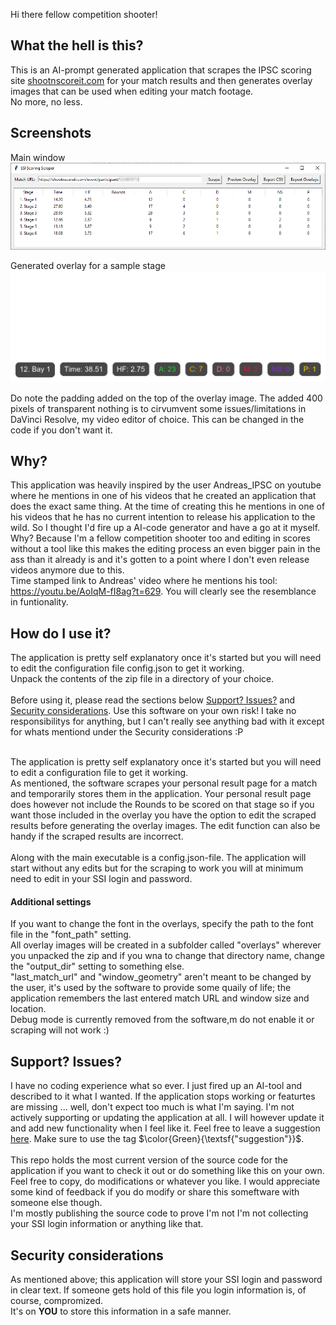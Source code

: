 Hi there fellow competition shooter!

## What the hell is this?

This is an AI-prompt generated application that scrapes the IPSC scoring site [shootnscoreit.com](https://shootnscoreit.com) for your match results and then generates overlay images that can be used when editing your match footage.<br/>
No more, no less.


## Screenshots
Main window
![Application main windows screenshot](./app_demo.png)

Generated overlay for a sample stage
![Application main windows screenshot](./12_Bay_1.png)

Do note the padding added on the top of the overlay image. The added 400 pixels of transparent nothing is to cirvumvent some issues/limitations in DaVinci Resolve, my video editor of choice. This can be changed in the code if you don't want it.

## Why?
This application was heavily inspired by the user Andreas_IPSC on youtube where he mentions in one of his videos that he created an application that does the exact same thing. At the time of creating this he mentions in one of his videos that he has no current intention to release his application to the wild. So I thought I'd fire up a AI-code generator and have a go at it myself.<br/>
Why? Because I'm a fellow competition shooter too and editing in scores without a tool like this makes the editing process an even bigger pain in the ass than it already is and it's gotten to a point where I don't even release videos anymore due to this.<br/>
Time stamped link to Andreas' video where he mentions his tool: https://youtu.be/AoIqM-fI8ag?t=629. You will clearly see the resemblance in funtionality.


## How do I use it?
The application is pretty self explanatory once it's started but you will need to edit the configuration file config.json to get it working.<br/>
Unpack the contents of the zip file in a directory of your choice. <br/><br/>
Before using it, please read the sections below [Support? Issues?](https://github.com/TheBamse/SSI-Scoring-Overlay-Software/edit/main/README.md#support-issues) and [Security considerations](https://github.com/TheBamse/SSI-Scoring-Overlay-Software/edit/main/README.md#support-issues). Use this software on your own risk! I take no responsibilitys for anything, but I can't really see anything bad with it except for whats mentiond under the Security considerations :P<br/><br/>

The application is pretty self explanatory once it's started but you will need to edit a configuration file to get it working.<br/>
As mentioned, the software scrapes your personal result page for a match and temporarily stores them in the application. Your personal result page does however not include the Rounds to be scored on that stage so if you want those included in the overlay you have the option to edit the scraped results before generating the overlay images. The edit function can also be handy if the scraped results are incorrect.<br/><br/>
Along with the main executable is a config.json-file. The application will start without any edits but for the scraping to work you will at minimum need to edit in your SSI login and password.

#### Additional settings
If you want to change the font in the overlays, specify the path to the font file in the "font_path" setting.<br/>
All overlay images will be created in a subfolder called "overlays" wherever you unpacked the zip and if you wna to change that directory name, change the "output_dir" setting to something else.<br/>
"last_match_url" and "window_geometry" aren't meant to be changed by the user, it's used by the software to provide some quaily of life; the application remembers the last entered match URL and window size and location.<br/>
Debug mode is currently removed from the software,m do not enable it or scraping will not work :)


## Support? Issues?
I have no coding experience what so ever. I just fired up an AI-tool and described to it what I wanted. If the application stops working or featurtes are missing ... well, don't expect too much is what I'm saying. I'm not actively supporting or updating the application at all. I will however update it and add new functionality when I feel like it. Feel free to leave a suggestion [here](https://github.com/TheBamse/SSI-Scoring-Overlay-Software/issues). Make sure to use the tag  $\color{Green}{\textsf{"suggestion"}}$.<br/><br/>
This repo holds the most current version of the source code for the application if you want to check it out or do something like this on your own. Feel free to copy, do modifications or whatever you like. I would appreciate some kind of feedback if you do modify or share this someftware with someone else though.<br/>
I'm mostly publishing the source code to prove I'm not I'm not collecting your SSI login information or anything like that.

## Security considerations
As mentioned above; this application will store your SSI login and password in clear text. If someone gets hold of this file you login information is, of course, compromized.<br/>
It's on **YOU** to store this information in a safe manner.
